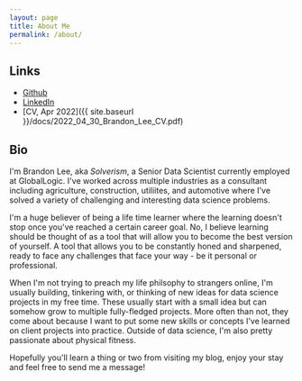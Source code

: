 ```yaml
---
layout: page
title: About Me
permalink: /about/
---
```


## Links

- [Github](https://github.com/Blee1077/)
- [LinkedIn](https://www.linkedin.com/in/blee1077)
- [CV, Apr 2022]({{ site.baseurl }}/docs/2022_04_30_Brandon_Lee_CV.pdf)

## Bio

I'm Brandon Lee, aka *Solverism*, a Senior Data Scientist currently employed at GlobalLogic. I've worked across multiple industries as a consultant including agriculture, construction, utiliites, and automotive where I've solved a variety of challenging and interesting data science problems.

I'm a huge believer of being a life time learner where the learning doesn't stop once you've reached a certain career goal. No, I believe learning should be thought of as a tool that will allow you to become the best version of yourself. A tool that allows you to be constantly honed and sharpened, ready to face any challenges that face your way - be it personal or professional.

When I'm not trying to preach my life philsophy to strangers online, I'm usually building, tinkering with, or thinking of new ideas for data science projects in my free time. These usually start with a small idea but can somehow grow to multiple fully-fledged projects. More often than not, they come about because I want to put some new skills or concepts I've learned on client projects into practice. Outside of data science, I'm also pretty passionate about physical fitness.

Hopefully you'll learn a thing or two from visiting my blog, enjoy your stay and feel free to send me a message!
